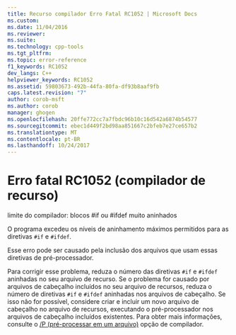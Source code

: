 ```yaml
---
title: Recurso compilador Erro Fatal RC1052 | Microsoft Docs
ms.custom: 
ms.date: 11/04/2016
ms.reviewer: 
ms.suite: 
ms.technology: cpp-tools
ms.tgt_pltfrm: 
ms.topic: error-reference
f1_keywords: RC1052
dev_langs: C++
helpviewer_keywords: RC1052
ms.assetid: 59803673-492b-44fa-80fa-df93b8aaf9fb
caps.latest.revision: "7"
author: corob-msft
ms.author: corob
manager: ghogen
ms.openlocfilehash: 20ffe772cc7a7fbdc96b10c16d542a6874b54577
ms.sourcegitcommit: ebec1d449f2bd98aa851667c2bfeb7e27ce657b2
ms.translationtype: MT
ms.contentlocale: pt-BR
ms.lasthandoff: 10/24/2017
---
```

# <a name="resource-compiler-fatal-error-rc1052"></a>Erro fatal RC1052 (compilador de recurso)
limite do compilador: blocos #if ou #ifdef muito aninhados  
  
 O programa excedeu os níveis de aninhamento máximos permitidos para as diretivas `#if` e `#ifdef`.  
  
 Esse erro pode ser causado pela inclusão dos arquivos que usam essas diretivas de pré-processador.  
  
 Para corrigir esse problema, reduza o número das diretivas `#if` e `#ifdef` aninhadas no seu arquivo de recurso. Se o problema for causado por arquivos de cabeçalho incluídos no seu arquivo de recursos, reduza o número de diretivas `#if` e `#ifdef` aninhadas nos arquivos de cabeçalho. Se isso não for possível, considere criar e incluir um novo arquivo de cabeçalho no arquivo de recursos, executando o pré-processador nos arquivos de cabeçalho incluídos existentes. Para obter mais informações, consulte o [/P (pré-processar em um arquivo)](../../build/reference/p-preprocess-to-a-file.md) opção de compilador.